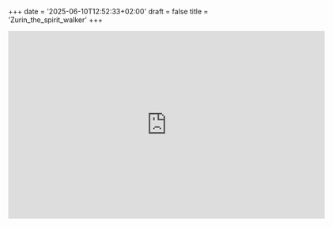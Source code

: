 +++
date = '2025-06-10T12:52:33+02:00'
draft = false
title = 'Zurin_the_spirit_walker'
+++
<iframe frameborder="0" src="https://itch.io/embed-upload/3197465?color=333333" allowfullscreen="" width="640" height="380"><a href="https://kanatos.itch.io/zurin-the-spirit-walker">Play Zurin the spirit walker on itch.io</a></iframe>

